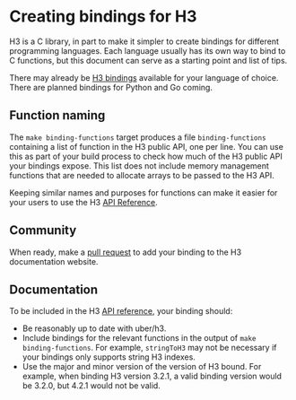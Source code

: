# Creating bindings for H3

H3 is a C library, in part to make it simpler to create bindings for different programming languages. Each language usually has its own way to bind to C functions, but this document can serve as a starting point and list of tips.

There may already be [H3 bindings](https://uber.github.io/h3/#/documentation/community/bindings) available for your language of choice. There are planned bindings for Python and Go coming.

## Function naming

The `make binding-functions` target produces a file `binding-functions` containing a list of function in the H3 public API, one per line. You can use this as part of your build process to check how much of the H3 public API your bindings expose. This list does not include memory management functions that are needed to allocate arrays to be passed to the H3 API.

Keeping similar names and purposes for functions can make it easier for your users to use the H3 [API Reference](https://uber.github.io/h3/#/documentation/api-reference/).

## Community

When ready, make a [pull request](https://github.com/uber/h3/edit/master/docs/community/bindings.md) to add your binding to the H3 documentation website.

## Documentation

To be included in the H3 [API reference](https://uber.github.io/h3/#/documentation/api-reference/), your binding should:

* Be reasonably up to date with uber/h3.
* Include bindings for the relevant functions in the output of `make binding-functions`. For example, `stringToH3` may not be necessary if your bindings only supports string H3 indexes.
* Use the major and minor version of the version of H3 bound. For example, when binding H3 version 3.2.1, a valid binding version would be 3.2.0, but 4.2.1 would not be valid.

